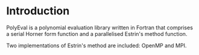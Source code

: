 # Introduction #

PolyEval is a polynomial evaluation library written in Fortran that comprises a serial Horner form function and a parallelised Estrin's method function.

Two implementations of Estrin's method are included: OpenMP and MPI.

